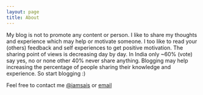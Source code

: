```yaml
---
layout: page
title: About
---
```


My blog is not to promote any content or person. I like to share my thoughts and experience which may help or motivate someone. I too like to read your (others) feedback and self experiences to get positive motivation. The sharing point of views is decreasing day by day. In India only ~60% (vote) say yes, no or none other 40% never share anything. Blogging may help increasing the percentage of people sharing their knowledge and experience. So start blogging :)

<p class="message">
Feel free to contact me <a href="https://www.twitter.com/iamsais">@iamsais</a> or <a href="mailto:sathish26586@gmail.com">email</a>
</p>